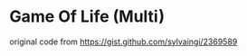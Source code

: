 Game Of Life (Multi)
==================================================
original code from https://gist.github.com/sylvaingi/2369589

